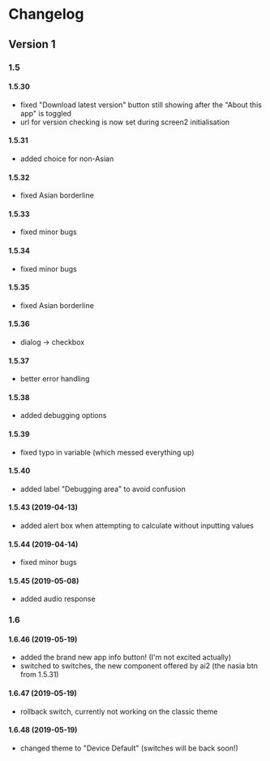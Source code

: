 # Changelog
## Version 1
### 1.5
#### 1.5.30
- fixed "Download latest version" button still showing after the "About this app" is toggled
- url for version checking is now set during screen2 initialisation
#### 1.5.31
- added choice for non-Asian
#### 1.5.32
- fixed Asian borderline
#### 1.5.33
- fixed minor bugs
#### 1.5.34
- fixed minor bugs
#### 1.5.35
- fixed Asian borderline
#### 1.5.36
- dialog -> checkbox
#### 1.5.37
- better error handling
#### 1.5.38
- added debugging options
#### 1.5.39
- fixed typo in variable (which messed everything up)
#### 1.5.40
- added label "Debugging area" to avoid confusion
#### 1.5.43 (2019-04-13)
- added alert box when attempting to calculate without inputting values
#### 1.5.44 (2019-04-14)
- fixed minor bugs
#### 1.5.45 (2019-05-08)
- added audio response

### 1.6
#### 1.6.46 (2019-05-19)
- added the brand new app info button! (I'm not excited actually)
- switched to switches, the new component offered by ai2 (the nasia btn from 1.5.31)
#### 1.6.47 (2019-05-19)
- rollback switch, currently not working on the classic theme
#### 1.6.48 (2019-05-19)
- changed theme to "Device Default" (switches will be back soon!)
